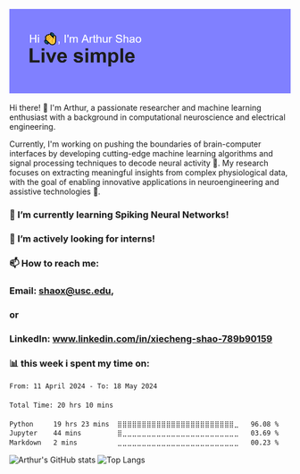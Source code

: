 ![Header](https://github.com/ArthurSSS9966/ArthurSSS9966/blob/master/header.png?raw=true)

Hi there! 👋 I'm Arthur, a passionate researcher and machine learning enthusiast with a background in computational neuroscience and electrical engineering.

Currently, I'm working on pushing the boundaries of brain-computer interfaces by developing cutting-edge machine learning algorithms and signal processing techniques to decode neural activity 🧠. My research focuses on extracting meaningful insights from complex physiological data, with the goal of enabling innovative applications in neuroengineering and assistive technologies 🦾.

### 🌱 I’m currently learning Spiking Neural Networks!
### 🤔 I’m actively looking for interns!
### 📫 How to reach me:
### Email: shaox@usc.edu,
### or
### LinkedIn: www.linkedin.com/in/xiecheng-shao-789b90159

### 📊 **this week i spent my time on:**

<!--START_SECTION:waka-->

```txt
From: 11 April 2024 - To: 18 May 2024

Total Time: 20 hrs 10 mins

Python     19 hrs 23 mins  ⣿⣿⣿⣿⣿⣿⣿⣿⣿⣿⣿⣿⣿⣿⣿⣿⣿⣿⣿⣿⣿⣿⣿⣿⣀   96.08 %
Jupyter    44 mins         ⣿⣀⣀⣀⣀⣀⣀⣀⣀⣀⣀⣀⣀⣀⣀⣀⣀⣀⣀⣀⣀⣀⣀⣀⣀   03.69 %
Markdown   2 mins          ⣀⣀⣀⣀⣀⣀⣀⣀⣀⣀⣀⣀⣀⣀⣀⣀⣀⣀⣀⣀⣀⣀⣀⣀⣀   00.23 %
```

<!--END_SECTION:waka-->

![Arthur's GitHub stats](https://github-readme-stats.vercel.app/api?username=ArthurSSS9966&show_icons=true&theme=transparent) 
![Top Langs](https://github-readme-stats.vercel.app/api/top-langs/?username=ArthurSSS9966&show_icons=true&theme=transparent&layout=donut)

<!--
**ArthurSSS9966/ArthurSSS9966** is a ✨ _special_ ✨ repository because its `README.md` (this file) appears on your GitHub profile.

Here are some ideas to get you started:

🔭 I’m currently working on ...
- 🌱 I’m currently learning ...
- 👯 I’m looking to collaborate on ...
- 🤔 I’m looking for help with ...
- 💬 Ask me about ...
- 📫 How to reach me: ...
- 😄 Pronouns: ...
- ⚡ Fun fact: ...
### ![Readme Card](https://github-readme-stats.vercel.app/api/pin/?username=ArthurSSS9966&repo=BiGA_Decoder)
-->

